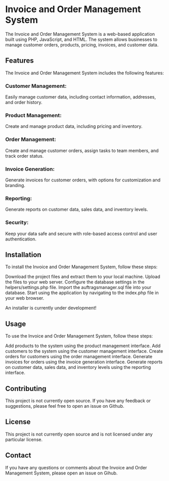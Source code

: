 # Invoice and Order Management System
The Invoice and Order Management System is a web-based application built using PHP, JavaScript, and HTML. The system allows businesses to manage customer orders, products, pricing, invoices, and customer data.

## Features
The Invoice and Order Management System includes the following features:

### Customer Management: 
Easily manage customer data, including contact information, addresses, and order history.
### Product Management: 
Create and manage product data, including pricing and inventory.
### Order Management: 
Create and manage customer orders, assign tasks to team members, and track order status.
### Invoice Generation: 
Generate invoices for customer orders, with options for customization and branding.
### Reporting: 
Generate reports on customer data, sales data, and inventory levels.
### Security: 
Keep your data safe and secure with role-based access control and user authentication.

## Installation
To install the Invoice and Order Management System, follow these steps:

Download the project files and extract them to your local machine.
Upload the files to your web server.
Configure the database settings in the helpers/settings.php file.
Import the auftragsmanager.sql file into your database.
Start using the application by navigating to the index.php file in your web browser.

An installer is currently under development!

## Usage
To use the Invoice and Order Management System, follow these steps:

Add products to the system using the product management interface.
Add customers to the system using the customer management interface.
Create orders for customers using the order management interface.
Generate invoices for orders using the invoice generation interface.
Generate reports on customer data, sales data, and inventory levels using the reporting interface.

## Contributing
This project is not currently open source. If you have any feedback or suggestions, please feel free to open an issue on Github.

## License
This project is not currently open source and is not licensed under any particular license.

## Contact
If you have any questions or comments about the Invoice and Order Management System, please open an issue on Gihub.